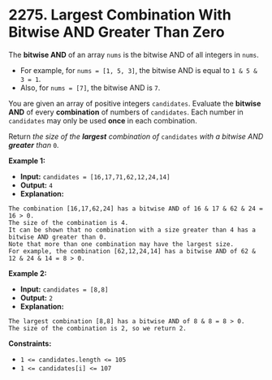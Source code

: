 # 2275. Largest Combination With Bitwise AND Greater Than Zero

The **bitwise AND** of an array `nums` is the bitwise AND of all integers in `nums`.

*   For example, for `nums = [1, 5, 3]`, the bitwise AND is equal to `1 & 5 & 3 = 1`.
*   Also, for `nums = [7]`, the bitwise AND is `7`.

You are given an array of positive integers `candidates`. Evaluate the **bitwise AND** of every **combination** of numbers of `candidates`. Each number in `candidates` may only be used **once** in each combination.

Return _the size of the **largest** combination of_ `candidates` _with a bitwise AND **greater** than_ `0`.

**Example 1:**

* **Input:** `candidates = [16,17,71,62,12,24,14]`
* **Output:** `4`
* **Explanation:**
```
The combination [16,17,62,24] has a bitwise AND of 16 & 17 & 62 & 24 = 16 > 0.
The size of the combination is 4.
It can be shown that no combination with a size greater than 4 has a bitwise AND greater than 0.
Note that more than one combination may have the largest size.
For example, the combination [62,12,24,14] has a bitwise AND of 62 & 12 & 24 & 14 = 8 > 0.
```

**Example 2:**

* **Input:** `candidates = [8,8]`
* **Output:** `2`
* **Explanation:**
```
The largest combination [8,8] has a bitwise AND of 8 & 8 = 8 > 0.
The size of the combination is 2, so we return 2.
```

**Constraints:**

*   `1 <= candidates.length <= 105`
*   `1 <= candidates[i] <= 107`
